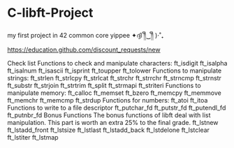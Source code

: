 # C-libft-Project
my first project in 42 common core yippee ✦ദ്ദി ༎ຶ‿༎ຶ )⋅˚₊
https://education.github.com/discount_requests/new



Check list 
Functions to check and manipulate characters:
ft_isdigit
ft_isalpha
ft_isalnum
ft_isascii
ft_isprint
ft_toupper
ft_tolower
Functions to manipulate strings:
ft_strlen
ft_strlcpy
ft_strlcat
ft_strchr
ft_strrchr
ft_strncmp
ft_strnstr
ft_substr
ft_strjoin
ft_strtrim
ft_split
ft_strmapi
ft_striteri
Functions to manipulate memory:
ft_calloc
ft_memset
ft_bzero
ft_memcpy
ft_memmove
ft_memchr
ft_memcmp
ft_strdup
Functions for numbers:
ft_atoi
ft_itoa
Functions to write to a file descriptor
ft_putchar_fd
ft_putstr_fd
ft_putendl_fd
ft_putnbr_fd
Bonus Functions
The bonus functions of libft deal with list manipulation. This part is worth an extra 25% to the final grade.
ft_lstnew
ft_lstadd_front
ft_lstsize
ft_lstlast
ft_lstadd_back
ft_lstdelone
ft_lstclear
ft_lstiter
ft_lstmap

